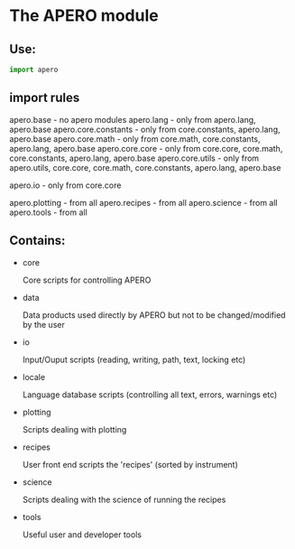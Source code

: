 # The APERO module

## Use:

```python
import apero
```

## import rules

apero.base				- no apero modules
apero.lang 				- only from apero.lang, apero.base
apero.core.constants   	- only from core.constants, apero.lang, apero.base
apero.core.math 		- only from core.math, core.constants, apero.lang, apero.base
apero.core.core   		- only from core.core, core.math, core.constants, apero.lang, apero.base
apero.core.utils  		- only from apero.utils, core.core, core.math, core.constants, apero.lang, apero.base

apero.io - only from core.core

apero.plotting - from all
apero.recipes - from all
apero.science - from all
apero.tools - from all


## Contains:

- core

    Core scripts for controlling APERO

- data

    Data products used directly by APERO but not to be changed/modified 
    by the user

- io

    Input/Ouput scripts (reading, writing, path, text, locking etc)

- locale

    Language database scripts (controlling all text, errors, warnings etc)
    
- plotting

    Scripts dealing with plotting
    
- recipes

    User front end scripts the 'recipes' (sorted by instrument)
    
- science

    Scripts dealing with the science of running the recipes
    
- tools

    Useful user and developer tools